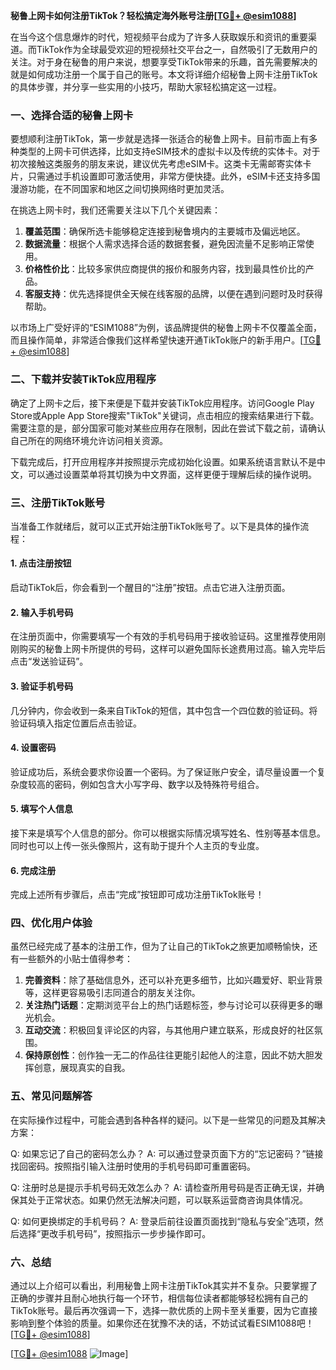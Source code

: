 **秘鲁上网卡如何注册TikTok？轻松搞定海外账号注册[[TG💪+ @esim1088](https://t.me/s/esim1088)]**

在当今这个信息爆炸的时代，短视频平台成为了许多人获取娱乐和资讯的重要渠道。而TikTok作为全球最受欢迎的短视频社交平台之一，自然吸引了无数用户的关注。对于身在秘鲁的用户来说，想要享受TikTok带来的乐趣，首先需要解决的就是如何成功注册一个属于自己的账号。本文将详细介绍秘鲁上网卡注册TikTok的具体步骤，并分享一些实用的小技巧，帮助大家轻松搞定这一过程。

### 一、选择合适的秘鲁上网卡

要想顺利注册TikTok，第一步就是选择一张适合的秘鲁上网卡。目前市面上有多种类型的上网卡可供选择，比如支持eSIM技术的虚拟卡以及传统的实体卡。对于初次接触这类服务的朋友来说，建议优先考虑eSIM卡。这类卡无需邮寄实体卡片，只需通过手机设置即可激活使用，非常方便快捷。此外，eSIM卡还支持多国漫游功能，在不同国家和地区之间切换网络时更加灵活。

在挑选上网卡时，我们还需要关注以下几个关键因素：
1. **覆盖范围**：确保所选卡能够稳定连接到秘鲁境内的主要城市及偏远地区。
2. **数据流量**：根据个人需求选择合适的数据套餐，避免因流量不足影响正常使用。
3. **价格性价比**：比较多家供应商提供的报价和服务内容，找到最具性价比的产品。
4. **客服支持**：优先选择提供全天候在线客服的品牌，以便在遇到问题时及时获得帮助。

以市场上广受好评的“ESIM1088”为例，该品牌提供的秘鲁上网卡不仅覆盖全面，而且操作简单，非常适合像我们这样希望快速开通TikTok账户的新手用户。[[TG💪+ @esim1088](https://t.me/s/esim1088)]

### 二、下载并安装TikTok应用程序

确定了上网卡之后，接下来便是下载并安装TikTok应用程序。访问Google Play Store或Apple App Store搜索"TikTok"关键词，点击相应的搜索结果进行下载。需要注意的是，部分国家可能对某些应用存在限制，因此在尝试下载之前，请确认自己所在的网络环境允许访问相关资源。

下载完成后，打开应用程序并按照提示完成初始化设置。如果系统语言默认不是中文，可以通过设置菜单将其切换为中文界面，这样更便于理解后续的操作说明。

### 三、注册TikTok账号

当准备工作就绪后，就可以正式开始注册TikTok账号了。以下是具体的操作流程：

#### 1. 点击注册按钮
启动TikTok后，你会看到一个醒目的“注册”按钮。点击它进入注册页面。

#### 2. 输入手机号码
在注册页面中，你需要填写一个有效的手机号码用于接收验证码。这里推荐使用刚刚购买的秘鲁上网卡所提供的号码，这样可以避免国际长途费用过高。输入完毕后点击“发送验证码”。

#### 3. 验证手机号码
几分钟内，你会收到一条来自TikTok的短信，其中包含一个四位数的验证码。将验证码填入指定位置后点击验证。

#### 4. 设置密码
验证成功后，系统会要求你设置一个密码。为了保证账户安全，请尽量设置一个复杂度较高的密码，例如包含大小写字母、数字以及特殊符号组合。

#### 5. 填写个人信息
接下来是填写个人信息的部分。你可以根据实际情况填写姓名、性别等基本信息。同时也可以上传一张头像照片，这有助于提升个人主页的专业度。

#### 6. 完成注册
完成上述所有步骤后，点击“完成”按钮即可成功注册TikTok账号！

### 四、优化用户体验

虽然已经完成了基本的注册工作，但为了让自己的TikTok之旅更加顺畅愉快，还有一些额外的小贴士值得参考：

1. **完善资料**：除了基础信息外，还可以补充更多细节，比如兴趣爱好、职业背景等，这样更容易吸引志同道合的朋友关注你。
2. **关注热门话题**：定期浏览平台上的热门话题标签，参与讨论可以获得更多的曝光机会。
3. **互动交流**：积极回复评论区的内容，与其他用户建立联系，形成良好的社区氛围。
4. **保持原创性**：创作独一无二的作品往往更能引起他人的注意，因此不妨大胆发挥创意，展现真实的自我。

### 五、常见问题解答

在实际操作过程中，可能会遇到各种各样的疑问。以下是一些常见的问题及其解决方案：

Q: 如果忘记了自己的密码怎么办？
A: 可以通过登录页面下方的“忘记密码？”链接找回密码。按照指引输入注册时使用的手机号码即可重置密码。

Q: 注册时总是提示手机号码无效怎么办？
A: 请检查所用号码是否正确无误，并确保其处于正常状态。如果仍然无法解决问题，可以联系运营商咨询具体情况。

Q: 如何更换绑定的手机号码？
A: 登录后前往设置页面找到“隐私与安全”选项，然后选择“更改手机号码”，按照指示一步步操作即可。

### 六、总结

通过以上介绍可以看出，利用秘鲁上网卡注册TikTok其实并不复杂。只要掌握了正确的步骤并且耐心地执行每一个环节，相信每位读者都能够轻松拥有自己的TikTok账号。最后再次强调一下，选择一款优质的上网卡至关重要，因为它直接影响到整个体验的质量。如果你还在犹豫不决的话，不妨试试看ESIM1088吧！[[TG💪+ @esim1088](https://t.me/s/esim1088)]

[[TG💪+ @esim1088](https://t.me/s/esim1088) ![Image](https://i.postimg.cc/4NQfJmqS/Snipaste-2025-05-13-00-14-12.png)]